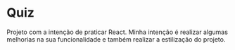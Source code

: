 # Quiz
Projeto com a intenção de praticar React.
Minha intenção é realizar algumas melhorias na sua funcionalidade e também realizar a estilização do projeto.
